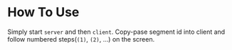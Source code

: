 # How To Use

Simply start `server` and then `client`. Copy-pase segment id into client and follow numbered steps(`(1)`, `(2)`, ...) on the screen.
